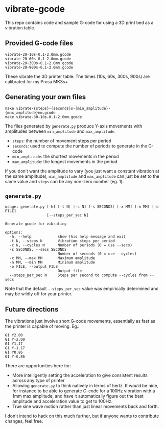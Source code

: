 # vibrate-gcode

This repo contains code and sample G-code for using a 3D print bed as a vibration table.

## Provided G-code files

```
vibrate-20-10s-0.1-2.0mm.gcode
vibrate-20-60s-0.1-2.0mm.gcode
vibrate-20-300s-0.1-2.0mm.gcode
vibrate-20-900s-0.1-2.0mm.gcode
```

These vibrate the 3D printer table.
The times (10s, 60s, 300s, 900s) are calibrated for my Prusa MK3s+.

## Generating your own files

```
make vibrate-{steps}-{seconds}s-{min_amplitude}-{max_amplitude}mm.gcode
make vibrate-30-10s-0.1-2.0mm.gcode
```

The files generated by `generate.py` produce Y-axis movements with amplitudes between `min_amplitude` and `max_amplitude`.

- `steps`: the number of movement steps per period
- `seconds`: used to compute the number of periods to generate in the G-code
- `min_amplitude`: the shortest movements in the period
- `max_amplitude`: the longest movements in the period

If you don't want the amplitude to vary (you just want a constant vibration at the same amplitude),
`min_amplitude` and `max_amplitude` can just be set to the same value and `steps` can be any non-zero number (eg. 1).

## `generate.py`

```
usage: generate.py [-h] [-t N] [-c N] [-s SECONDS] [-x MM] [-n MM] [-o FILE]
                   [--steps_per_sec N]

Generate gcode for vibrating

options:
  -h, --help            show this help message and exit
  -t N, --steps N       Vibration steps per period
  -c N, --cycles N      Number of periods (0 = use --secs)
  -s SECONDS, --secs SECONDS
                        Number of seconds (0 = use --cycles)
  -x MM, --max MM       Maximum amplitude
  -n MM, --min MM       Minimum amplitude
  -o FILE, --output FILE
                        Output file
  --steps_per_sec N     Steps per second to compute --cycles from --secs
```

Note that the default `--steps_per_sec` value was empirically determined and may be wildly off for your printer.

## Future directions

The vibrations just involve short G-code movements, essentially as fast as the printer is capable of moving.
Eg.:

```
G1 Y2.00
G1 Y-2.00
G1 Y1.17
G1 Y-1.17
G1 Y0.86
G1 Y-0.86
```

There are opportunities here for:

- More intelligently setting the acceleration to give consistent results across any type of printer
- Allowing `generate.py` to think natively in terms of hertz. It would be nice, for instance to be able to generate G-code for a 100Hz vibration with a 1mm max amplitude, and have it automatically figure out the best amplitude and acceleration value to get to 100Hz.
- True sine wave motion rather than just linear movements back and forth.

I don't intend to hack on this much further, but if anyone wants to contribute changes, feel free.
